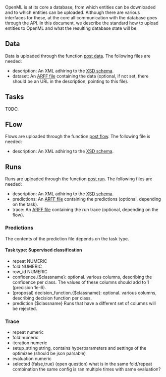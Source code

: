 OpenML is at its core a database, from which entities can be downloaded and to which entities can be uploaded. Although there are various interfaces for these, at the core all communication with the database goes through the API. In this document, we describe the standard how to upload entities to OpenML and what the resulting database state will be.

## Data

Data is uploaded through the function [post data](https://www.openml.org/api_docs#!/data/post_data). The following files are needed:

* description: An XML adhiring to the [XSD schema](https://www.openml.org/api_new/v1/xsd/openml.data.upload).
* dataset: An [ARFF file](https://www.cs.waikato.ac.nz/ml/weka/arff.html) containing the data (optional, if not set, there should be an URL in the description, pointing to this file). 

## Tasks
TODO.

## FLow

Flows are uploaded through the function [post flow](https://www.openml.org/api_docs#!/flow/post_flow). The following file is needed:

* description: An XML adhiring to the [XSD schema](https://www.openml.org/api_new/v1/xsd/openml.implementation.upload).

## Runs

Runs are uploaded through the function [post run](https://www.openml.org/api_docs#!/run/post_run). The following files are needed:

* description: An XML adhiring to the [XSD schema](https://www.openml.org/api_new/v1/xsd/openml.run.upload).
* predictions: An [ARFF file](https://www.cs.waikato.ac.nz/ml/weka/arff.html) containing the predictions (optional, depending on the task).
* trace: An [ARFF file](https://www.cs.waikato.ac.nz/ml/weka/arff.html) containing the run trace (optional, depending on the flow).

### Predictions

The contents of the prediction file depends on the task type. 

#### Task type: Supervised classification

* repeat NUMERIC
* fold NUMERIC
* row_id NUMERIC
* confidence.{$classname}: optional. various columns, describing the confidence per class. The values of these columns should add to 1 (precision 1e-6). 
* (proposal) decision_function.{$classname}: optional. various columns, describing decision function per class. 
* prediction {$classname}
Runs that have a different set of columns will be rejected.

### Trace

* repeat numeric
* fold numeric
* iteration numeric
* setup_string string, contains hyperparameters and settings of the optimizee (should be json parsable)
* evaluation numeric
* selected {false,true}
(open question) what is in the same fold/repeat combination the same config is ran multiple times with same evaluation?